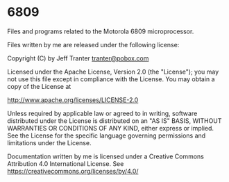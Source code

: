 # 6809
Files and programs related to the Motorola 6809 microprocessor.

Files written by me are released under the following license:

Copyright (C) by Jeff Tranter <tranter@pobox.com>

Licensed under the Apache License, Version 2.0 (the "License");
you may not use this file except in compliance with the License.
You may obtain a copy of the License at

  http://www.apache.org/licenses/LICENSE-2.0

Unless required by applicable law or agreed to in writing, software
distributed under the License is distributed on an "AS IS" BASIS,
WITHOUT WARRANTIES OR CONDITIONS OF ANY KIND, either express or implied.
See the License for the specific language governing permissions and
limitations under the License.

Documentation written by me is licensed under a Creative Commons
Attribution 4.0 International License.
See https://creativecommons.org/licenses/by/4.0/
